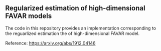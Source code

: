 ## Regularized estimation of high-dimensional FAVAR models

The code in this repository provides an implementation corresponding to the reguarlized estimation the of high-dimensional FAVAR model.

Reference: https://arxiv.org/abs/1912.04146
